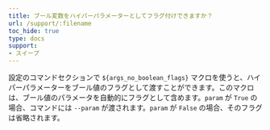 ```yaml
---
title: ブール変数をハイパーパラメーターとしてフラグ付けできますか？
url: /support/:filename
toc_hide: true
type: docs
support:
- スイープ
---
```


設定のコマンドセクションで `${args_no_boolean_flags}` マクロを使うと、ハイパーパラメーターをブール値のフラグとして渡すことができます。このマクロは、ブール値のパラメータを自動的にフラグとして含めます。`param` が `True` の場合、コマンドには `--param` が渡されます。`param` が `False` の場合、そのフラグは省略されます。